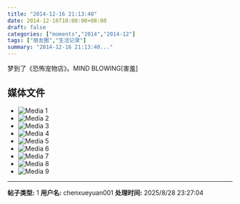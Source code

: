```yaml
---
title: "2014-12-16 21:13:40"
date: 2014-12-16T10:00:00+08:00
draft: false
categories: ["moments","2014","2014-12"]
tags: ["朋友圈","生活记录"]
summary: "2014-12-16 21:13:40..."
---
```


梦到了《恐怖宠物店》。MIND BLOWING[害羞]

## 媒体文件

- ![Media 1](/Moments/photos/2014-12-16/201412162113400.jpg)
- ![Media 2](/Moments/photos/2014-12-16/201412162113401.jpg)
- ![Media 3](/Moments/photos/2014-12-16/201412162113402.jpg)
- ![Media 4](/Moments/photos/2014-12-16/201412162113403.jpg)
- ![Media 5](/Moments/photos/2014-12-16/201412162113404.jpg)
- ![Media 6](/Moments/photos/2014-12-16/201412162113405.jpg)
- ![Media 7](/Moments/photos/2014-12-16/201412162113406.jpg)
- ![Media 8](/Moments/photos/2014-12-16/201412162113407.jpg)
- ![Media 9](/Moments/photos/2014-12-16/201412162113408.jpg)

---

**帖子类型:** 1
**用户名:** chenxueyuan001
**处理时间:** 2025/8/28 23:27:04